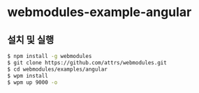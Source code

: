 # webmodules-example-angular

## 설치 및 실행
```sh
$ npm install -g webmodules
$ git clone https://github.com/attrs/webmodules.git
$ cd webmodules/examples/angular
$ wpm install
$ wpm up 9000 -o
```
